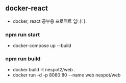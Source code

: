 ## docker-react

- docker, react 공부용 프로젝트 입니다.

### npm run start 

- docker-compose up  --build

### npm run build

- docker build -t nespot2/web .
- docker run -d -p 8080:80 --name web nespot/web